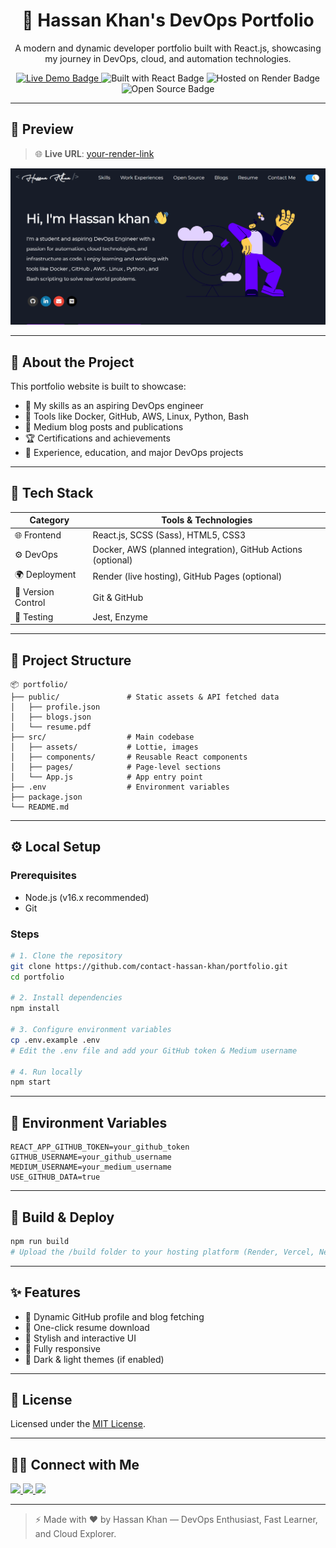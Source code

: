 <h1 align="center">🚀 Hassan Khan's DevOps Portfolio</h1>

<p align="center">
  A modern and dynamic developer portfolio built with React.js, showcasing my journey in DevOps, cloud, and automation technologies.
</p>

<p align="center">
  <a href="https://your-live-link.com" target="_blank">
    <img src="https://img.shields.io/badge/Live-Demo-brightgreen?style=for-the-badge&logo=vercel&logoColor=white" alt="Live Demo Badge" />
  </a>
  <img src="https://img.shields.io/badge/Built%20with-React-blue?style=for-the-badge&logo=react" alt="Built with React Badge" />
  <img src="https://img.shields.io/badge/Hosted%20on-Render-purple?style=for-the-badge&logo=render" alt="Hosted on Render Badge" />
  <img src="https://img.shields.io/badge/Open%20Source-Yes-important?style=for-the-badge&logo=github" alt="Open Source Badge" />
</p>

---

## 📸 Preview

> 🌐 **Live URL**: [your-render-link](https://your-live-link.com)

![Portfolio Preview](./public/preview.png)

---

## 🧠 About the Project

This portfolio website is built to showcase:

- 🌟 My skills as an aspiring DevOps engineer
- 🔨 Tools like Docker, GitHub, AWS, Linux, Python, Bash
- 📄 Medium blog posts and publications
- 🏆 Certifications and achievements
- 💼 Experience, education, and major DevOps projects

---

## 🧰 Tech Stack

| Category         | Tools & Technologies                                                  |
|------------------|------------------------------------------------------------------------|
| 🌐 Frontend       | React.js, SCSS (Sass), HTML5, CSS3                                     |
| ⚙️ DevOps         | Docker, AWS (planned integration), GitHub Actions (optional)          |
| 🌍 Deployment     | Render (live hosting), GitHub Pages (optional)                         |
| 🔗 Version Control| Git & GitHub                                                           |
| 🧪 Testing        | Jest, Enzyme                                                           |

---

## 📁 Project Structure

```
📦 portfolio/
├── public/               # Static assets & API fetched data
│   ├── profile.json
│   ├── blogs.json
│   └── resume.pdf
├── src/                  # Main codebase
│   ├── assets/           # Lottie, images
│   ├── components/       # Reusable React components
│   ├── pages/            # Page-level sections
│   └── App.js            # App entry point
├── .env                  # Environment variables
├── package.json
└── README.md
```

---

## ⚙️ Local Setup

### Prerequisites

- Node.js (v16.x recommended)
- Git

### Steps

```bash
# 1. Clone the repository
git clone https://github.com/contact-hassan-khan/portfolio.git
cd portfolio

# 2. Install dependencies
npm install

# 3. Configure environment variables
cp .env.example .env
# Edit the .env file and add your GitHub token & Medium username

# 4. Run locally
npm start
```

---

## 🔐 Environment Variables

```env
REACT_APP_GITHUB_TOKEN=your_github_token
GITHUB_USERNAME=your_github_username
MEDIUM_USERNAME=your_medium_username
USE_GITHUB_DATA=true
```

---

## 🚀 Build & Deploy

```bash
npm run build
# Upload the /build folder to your hosting platform (Render, Vercel, Netlify, GitHub Pages, etc.)
```

---

## ✨ Features

- 🧠 Dynamic GitHub profile and blog fetching
- 📄 One-click resume download
- 💬 Stylish and interactive UI
- 📱 Fully responsive
- 🌙 Dark & light themes (if enabled)

---

## 📜 License

Licensed under the [MIT License](LICENSE).

---

## 🙋‍♂️ Connect with Me

<p align="left">
  <a href="https://www.linkedin.com/in/contact-hassankhan" target="_blank">
    <img src="https://img.shields.io/badge/LinkedIn-blue?style=for-the-badge&logo=linkedin" />
  </a>
  <a href="https://github.com/contact-hassan-khan" target="_blank">
    <img src="https://img.shields.io/badge/GitHub-100000?style=for-the-badge&logo=github" />
  </a>
  <a href="https://medium.com/@hassan14kha" target="_blank">
    <img src="https://img.shields.io/badge/Medium-black?style=for-the-badge&logo=medium" />
  </a>
</p>

---

> ⚡ Made with ❤️ by Hassan Khan — DevOps Enthusiast, Fast Learner, and Cloud Explorer.

